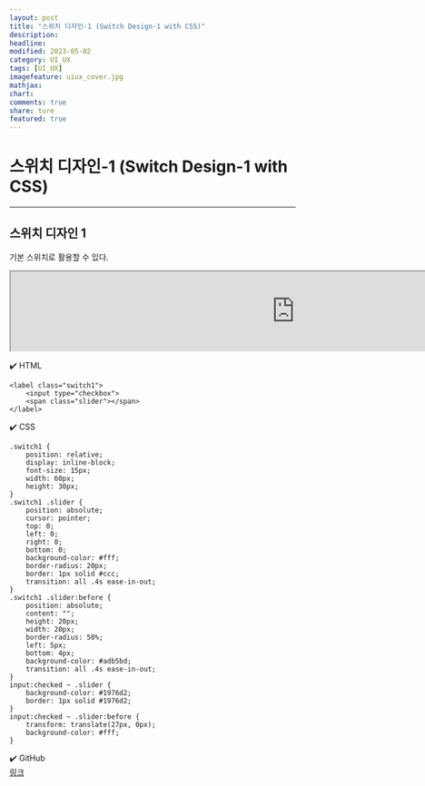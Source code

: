 ```yaml
---
layout: post
title: "스위치 디자인-1 (Switch Design-1 with CSS)"
description:
headline:
modified: 2023-05-02
category: UI_UX
tags: [UI_UX]
imagefeature: uiux_cover.jpg
mathjax:
chart:
comments: true
share: ture
featured: true
---
```


# 스위치 디자인-1 (Switch Design-1 with CSS)

---------------------------------------


## 스위치 디자인 1
  
기본 스위치로 활용할 수 있다.  
  
<iframe src="https://rudtn082.github.io/UI/switch1/switch1.html" width="1000" height="140" style="margin: 0 auto; display: block;"></iframe>
  
  
  
✔️ HTML  
```
<label class="switch1">
    <input type="checkbox">
    <span class="slider"></span>
</label>
```
  
  
  
✔️ CSS  
```
.switch1 {
    position: relative;
    display: inline-block;
    font-size: 15px;
    width: 60px;
    height: 30px;
}
.switch1 .slider {
    position: absolute;
    cursor: pointer;
    top: 0;
    left: 0;
    right: 0;
    bottom: 0;
    background-color: #fff;
    border-radius: 20px;
    border: 1px solid #ccc;
    transition: all .4s ease-in-out;
}
.switch1 .slider:before {
    position: absolute;
    content: "";
    height: 20px;
    width: 20px;
    border-radius: 50%;
    left: 5px;
    bottom: 4px;
    background-color: #adb5bd;
    transition: all .4s ease-in-out;
}
input:checked ~ .slider {
    background-color: #1976d2;
    border: 1px solid #1976d2;
}
input:checked ~ .slider:before {
    transform: translate(27px, 0px);
    background-color: #fff;
}
```
  
  
  
✔️ GitHub  
[링크](https://github.com/rudtn082/UI/tree/main/switch1 "GitHub")  
